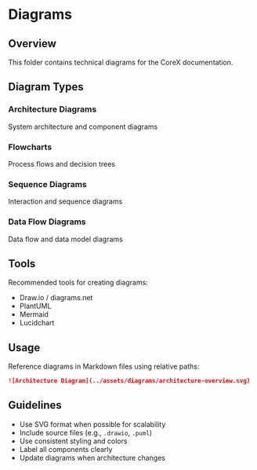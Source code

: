 # Diagrams

## Overview
This folder contains technical diagrams for the CoreX documentation.

## Diagram Types

### Architecture Diagrams
System architecture and component diagrams

### Flowcharts
Process flows and decision trees

### Sequence Diagrams
Interaction and sequence diagrams

### Data Flow Diagrams
Data flow and data model diagrams

## Tools
Recommended tools for creating diagrams:
- Draw.io / diagrams.net
- PlantUML
- Mermaid
- Lucidchart

## Usage
Reference diagrams in Markdown files using relative paths:

```markdown
![Architecture Diagram](../assets/diagrams/architecture-overview.svg)
```

## Guidelines
- Use SVG format when possible for scalability
- Include source files (e.g., `.drawio`, `.puml`)
- Use consistent styling and colors
- Label all components clearly
- Update diagrams when architecture changes
